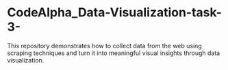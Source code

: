 # CodeAlpha_Data-Visualization-task-3-
This repository demonstrates how to collect data from the web using scraping techniques and turn it into meaningful visual insights through data visualization.
